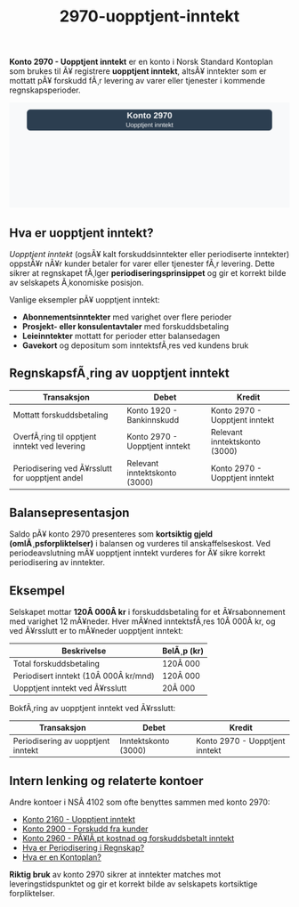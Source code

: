 ﻿---
title: "2970-uopptjent-inntekt"
meta_title: "2970-uopptjent-inntekt"
meta_description: '**Konto 2970 - Uopptjent inntekt** er en konto i Norsk Standard Kontoplan som brukes til Ã¥ registrere **uopptjent inntekt**, altsÃ¥ inntekter som er mottatt pÃ...'
slug: 2970-uopptjent-inntekt
type: blog
layout: pages/single
---

**Konto 2970 - Uopptjent inntekt** er en konto i Norsk Standard Kontoplan som brukes til Ã¥ registrere **uopptjent inntekt**, altsÃ¥ inntekter som er mottatt pÃ¥ forskudd fÃ¸r levering av varer eller tjenester i kommende regnskapsperioder.

![Illustrasjon av konto 2970 Uopptjent inntekt](2970-uopptjent-inntekt-image.svg)

## Hva er uopptjent inntekt?

*Uopptjent inntekt* (ogsÃ¥ kalt forskuddsinntekter eller periodiserte inntekter) oppstÃ¥r nÃ¥r kunder betaler for varer eller tjenester fÃ¸r levering. Dette sikrer at regnskapet fÃ¸lger **periodiseringsprinsippet** og gir et korrekt bilde av selskapets Ã¸konomiske posisjon.

Vanlige eksempler pÃ¥ uopptjent inntekt:

* **Abonnementsinntekter** med varighet over flere perioder
* **Prosjekt- eller konsulentavtaler** med forskuddsbetaling
* **Leieinntekter** mottatt for perioder etter balansedagen
* **Gavekort** og depositum som inntektsfÃ¸res ved kundens bruk

## RegnskapsfÃ¸ring av uopptjent inntekt

| Transaksjon                                   | Debet                                        | Kredit                                   |
|-----------------------------------------------|----------------------------------------------|------------------------------------------|
| Mottatt forskuddsbetaling                     | Konto 1920 - Bankinnskudd                    | Konto 2970 - Uopptjent inntekt            |
| OverfÃ¸ring til opptjent inntekt ved levering  | Konto 2970 - Uopptjent inntekt               | Relevant inntektskonto (3000)            |
| Periodisering ved Ã¥rsslutt for uopptjent andel| Relevant inntektskonto (3000)               | Konto 2970 - Uopptjent inntekt            |

## Balansepresentasjon

Saldo pÃ¥ konto 2970 presenteres som **kortsiktig gjeld (omlÃ¸psforpliktelser)** i balansen og vurderes til anskaffelseskost. Ved periodeavslutning mÃ¥ uopptjent inntekt vurderes for Ã¥ sikre korrekt periodisering av inntekter.

## Eksempel

Selskapet mottar **120Â 000Â kr** i forskuddsbetaling for et Ã¥rsabonnement med varighet 12 mÃ¥neder. Hver mÃ¥ned inntektsfÃ¸res 10Â 000Â kr, og ved Ã¥rsslutt er to mÃ¥neder uopptjent inntekt:

| Beskrivelse                         | BelÃ¸p (kr) |
|-------------------------------------|------------|
| Total forskuddsbetaling             | 120Â 000    |
| Periodisert inntekt (10Â 000Â kr/mnd) | 120Â 000    |
| Uopptjent inntekt ved Ã¥rsslutt      | 20Â 000     |

BokfÃ¸ring av uopptjent inntekt ved Ã¥rsslutt:

| Transaksjon                        | Debet                     | Kredit                       |
|------------------------------------|---------------------------|------------------------------|
| Periodisering av uopptjent inntekt | Inntektskonto (3000)      | Konto 2970 - Uopptjent inntekt |

## Intern lenking og relaterte kontoer

Andre kontoer i NSÂ 4102 som ofte benyttes sammen med konto 2970:

* [Konto 2160 - Uopptjent inntekt](/blogs/kontoplan/2160-uopptjent-inntekt "Konto 2160 - Uopptjent inntekt: RegnskapsfÃ¸ring av forskuddsinntekter")
* [Konto 2900 - Forskudd fra kunder](/blogs/kontoplan/2900-forskudd-fra-kunder "Konto 2900 - Forskudd fra kunder: RegnskapsfÃ¸ring av forskudd fra kunder")
* [Konto 2960 - PÃ¥lÃ¸pt kostnad og forskuddsbetalt inntekt](/blogs/kontoplan/2960-palopte-kostnad-og-forskuddsbetalt-inntekt "Konto 2960 - PÃ¥lÃ¸pt kostnad og forskuddsbetalt inntekt: RegnskapsfÃ¸ring av pÃ¥lÃ¸pt kostnad og forskuddsbetalt inntekt")
* [Hva er Periodisering i Regnskap?](/blogs/regnskap/hva-er-periodisering "Hva er Periodisering i Regnskap? Komplett Guide til Periodiseringsprinsippet")
* [Hva er en Kontoplan?](/blogs/regnskap/hva-er-kontoplan "Hva er en Kontoplan? Komplett Guide til Kontoplaner i Norsk Regnskap")

**Riktig bruk** av konto 2970 sikrer at inntekter matches mot leveringstidspunktet og gir et korrekt bilde av selskapets kortsiktige forpliktelser.
